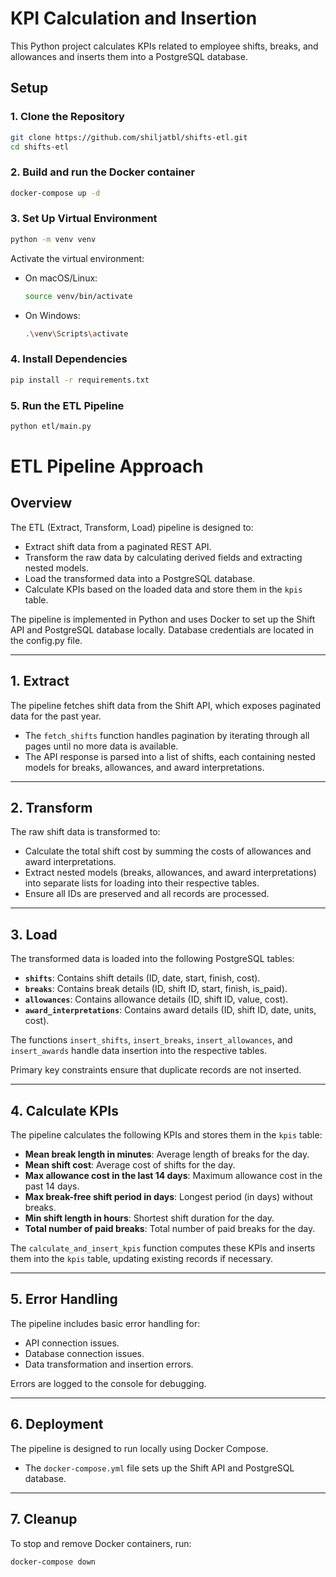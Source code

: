 
# KPI Calculation and Insertion

This Python project calculates KPIs related to employee shifts, breaks, and allowances and inserts them into a PostgreSQL database.

## Setup

### 1. Clone the Repository

```bash
git clone https://github.com/shiljatbl/shifts-etl.git
cd shifts-etl
```

### 2. Build and run the Docker container

```bash
docker-compose up -d
```

### 3. Set Up Virtual Environment

```bash
python -m venv venv
```

Activate the virtual environment:

- On macOS/Linux:
  ```bash
  source venv/bin/activate
  ```
- On Windows:
  ```bash
  .\venv\Scripts\activate
  ```

### 4. Install Dependencies

```bash
pip install -r requirements.txt
```


### 5. Run the ETL Pipeline

```bash
python etl/main.py
```


# ETL Pipeline Approach

## Overview
The ETL (Extract, Transform, Load) pipeline is designed to:

- Extract shift data from a paginated REST API.
- Transform the raw data by calculating derived fields and extracting nested models.
- Load the transformed data into a PostgreSQL database.
- Calculate KPIs based on the loaded data and store them in the `kpis` table.

The pipeline is implemented in Python and uses Docker to set up the Shift API and PostgreSQL database locally.
Database credentials are located in the config.py file.

---

## 1. Extract
The pipeline fetches shift data from the Shift API, which exposes paginated data for the past year.

- The `fetch_shifts` function handles pagination by iterating through all pages until no more data is available.
- The API response is parsed into a list of shifts, each containing nested models for breaks, allowances, and award interpretations.

---

## 2. Transform
The raw shift data is transformed to:

- Calculate the total shift cost by summing the costs of allowances and award interpretations.
- Extract nested models (breaks, allowances, and award interpretations) into separate lists for loading into their respective tables.
- Ensure all IDs are preserved and all records are processed.

---

## 3. Load
The transformed data is loaded into the following PostgreSQL tables:

- **`shifts`**: Contains shift details (ID, date, start, finish, cost).
- **`breaks`**: Contains break details (ID, shift ID, start, finish, is_paid).
- **`allowances`**: Contains allowance details (ID, shift ID, value, cost).
- **`award_interpretations`**: Contains award details (ID, shift ID, date, units, cost).

The functions `insert_shifts`, `insert_breaks`, `insert_allowances`, and `insert_awards` handle data insertion into the respective tables.

Primary key constraints ensure that duplicate records are not inserted.

---

## 4. Calculate KPIs
The pipeline calculates the following KPIs and stores them in the `kpis` table:

- **Mean break length in minutes**: Average length of breaks for the day.
- **Mean shift cost**: Average cost of shifts for the day.
- **Max allowance cost in the last 14 days**: Maximum allowance cost in the past 14 days.
- **Max break-free shift period in days**: Longest period (in days) without breaks.
- **Min shift length in hours**: Shortest shift duration for the day.
- **Total number of paid breaks**: Total number of paid breaks for the day.

The `calculate_and_insert_kpis` function computes these KPIs and inserts them into the `kpis` table, updating existing records if necessary.

---

## 5. Error Handling
The pipeline includes basic error handling for:

- API connection issues.
- Database connection issues.
- Data transformation and insertion errors.

Errors are logged to the console for debugging.

---

## 6. Deployment
The pipeline is designed to run locally using Docker Compose.

- The `docker-compose.yml` file sets up the Shift API and PostgreSQL database.

---

## 7. Cleanup
To stop and remove Docker containers, run:

```bash
docker-compose down
```

